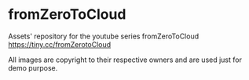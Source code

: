 # fromZeroToCloud
Assets' repository for the youtube series fromZeroToCloud https://tiny.cc/fromZerotoCloud



All images are copyright to their respective owners and are used just for demo purpose.
